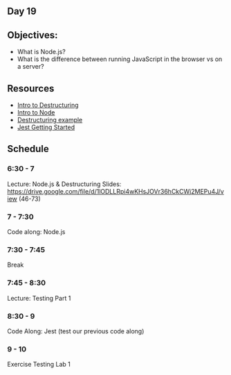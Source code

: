 ## Day 19

## Objectives:

- What is Node.js?
- What is the difference between running JavaScript in the browser vs on a server?

## Resources

- [Intro to Destructuring](https://hacks.mozilla.org/2015/05/es6-in-depth-destructuring/)
- [Intro to Node](https://www.sitepoint.com/an-introduction-to-node-js/)
- [Destructuring example](/cheat-sheets/destructuring-example.js)
- [Jest Getting Started](https://jestjs.io/docs/getting-started)

## Schedule

### 6:30 - 7

Lecture: Node.js & Destructuring
Slides: https://drive.google.com/file/d/1lODLLRpi4wKHsJOVr36hCkCWj2MEPu4J/view (46-73)

### 7 - 7:30

Code along: Node.js

### 7:30 - 7:45

Break

### 7:45 - 8:30

Lecture: Testing Part 1

### 8:30 - 9

Code Along: Jest (test our previous code along)

### 9 - 10

Exercise
Testing Lab 1
